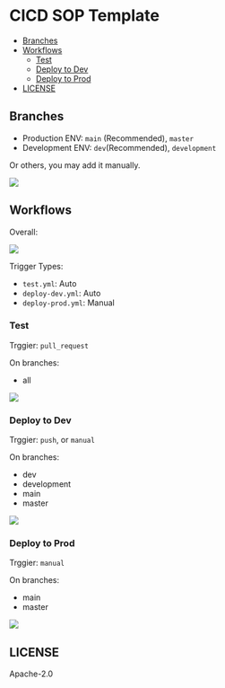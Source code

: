 # CICD SOP Template

<!-- START doctoc generated TOC please keep comment here to allow auto update -->
<!-- DON'T EDIT THIS SECTION, INSTEAD RE-RUN doctoc TO UPDATE -->

- [Branches](#branches)
- [Workflows](#workflows)
  - [Test](#test)
  - [Deploy to Dev](#deploy-to-dev)
  - [Deploy to Prod](#deploy-to-prod)
- [LICENSE](#license)

<!-- END doctoc generated TOC please keep comment here to allow auto update -->

## Branches

- Production ENV: `main` (Recommended), `master`
- Development ENV: `dev`(Recommended), `development`

Or others, you may add it manually.

[![](https://mermaid.ink/img/eyJjb2RlIjoic3RhdGVEaWFncmFtLXYyXG4gICAgWypdIC0tPiBjMTogQ29kaW5nIG9uIGJyYW5jaCBmZWF0L2ZpeC8uLi5cbiAgICBjMTogUHVzaCB0byBicmFuY2ggZmVhdC9maXgvLi4uXG4gICAgYzEgLS0-IHByX29uX2RldjogUHVsbCByZXF1ZXN0IHRvIGRldlxuICAgIHN0YXRlIHByX29uX2RldiB7XG4gICAgICAgIHQxOiBUZXN0XG4gICAgfVxuICAgIHByX29uX2RldiAtLT4gZGV2OiBTcXVhc2ggJiBNZXJnZVxuICAgIHN0YXRlIGRldiB7XG4gICAgICAgIGRpcmVjdGlvbiBMUlxuICAgICAgICBkMTogUHVibGlzaCBEY29rZXIgaW1hZ2VcbiAgICAgICAgZDI6IFRlc3RcbiAgICAgICAgZDM6IERlcG95IHRvIGRldlxuICAgICAgICBkMSAtLT4gZDJcbiAgICAgICAgZDIgLS0-IGQzXG4gICAgfVxuICAgIGRldiAtLT4gcHJfb25fbWFpbjogUHVsbCByZXF1ZXN0IHRvIG1haW5cbiAgICBzdGF0ZSBwcl9vbl9tYWluIHtcbiAgICAgICAgdDI6IFRlc3RcbiAgICB9XG4gICAgcHJfb25fbWFpbiAtLT4gcHJvZDogU3F1YXNoICYgTWVyZ2VcbiAgICBzdGF0ZSBwcm9kIHtcbiAgICAgICAgZGlyZWN0aW9uIExSXG4gICAgICAgIHAxOiBQdWJsaXNoIERjb2tlciBpbWFnZVxuICAgICAgICBwMjogVGVzdFxuICAgICAgICBwMzogRGVwb3kgdG8gcHJvZFxuICAgICAgICBwMSAtLT4gcDJcbiAgICAgICAgcDIgLS0-IHAzXG4gICAgfVxuICAgIHByb2QgLS0-IFsqXSIsIm1lcm1haWQiOnsidGhlbWUiOiJkZWZhdWx0In0sInVwZGF0ZUVkaXRvciI6ZmFsc2UsImF1dG9TeW5jIjp0cnVlLCJ1cGRhdGVEaWFncmFtIjpmYWxzZX0)](https://mermaid-js.github.io/mermaid-live-editor/edit##eyJjb2RlIjoic3RhdGVEaWFncmFtLXYyXG4gICAgWypdIC0tPiBjMTogQ29kaW5nIG9uIGJyYW5jaCBmZWF0L2ZpeC8uLi5cbiAgICBjMTogUHVzaCB0byBicmFuY2ggZmVhdC9maXgvLi4uXG4gICAgYzEgLS0-IHByX29uX2RldjogUHVsbCByZXF1ZXN0IHRvIGRldlxuICAgIHN0YXRlIHByX29uX2RldiB7XG4gICAgICAgIHQxOiBUZXN0XG4gICAgfVxuICAgIHByX29uX2RldiAtLT4gZGV2OiBTcXVhc2ggJiBNZXJnZVxuICAgIHN0YXRlIGRldiB7XG4gICAgICAgIGRpcmVjdGlvbiBMUlxuICAgICAgICBkMTogUHVibGlzaCBEY29rZXIgaW1hZ2VcbiAgICAgICAgZDI6IFRlc3RcbiAgICAgICAgZDM6IERlcG95IHRvIGRldlxuICAgICAgICBkMSAtLT4gZDJcbiAgICAgICAgZDIgLS0-IGQzXG4gICAgfVxuICAgIGRldiAtLT4gcHJfb25fbWFpbjogUHVsbCByZXF1ZXN0IHRvIG1haW5cbiAgICBzdGF0ZSBwcl9vbl9tYWluIHtcbiAgICAgICAgdDI6IFRlc3RcbiAgICB9XG4gICAgcHJfb25fbWFpbiAtLT4gcHJvZDogU3F1YXNoICYgTWVyZ2VcbiAgICBzdGF0ZSBwcm9kIHtcbiAgICAgICAgZGlyZWN0aW9uIExSXG4gICAgICAgIHAxOiBQdWJsaXNoIERjb2tlciBpbWFnZVxuICAgICAgICBwMjogVGVzdFxuICAgICAgICBwMzogRGVwb3kgdG8gcHJvZFxuICAgICAgICBwMSAtLT4gcDJcbiAgICAgICAgcDIgLS0-IHAzXG4gICAgfVxuICAgIHByb2QgLS0-IFtdIiwibWVybWFpZCI6IntcbiAgXCJ0aGVtZVwiOiBcImRlZmF1bHRcIlxufSIsInVwZGF0ZUVkaXRvciI6ZmFsc2UsImF1dG9TeW5jIjp0cnVlLCJ1cGRhdGVEaWFncmFtIjpmYWxzZX0)

## Workflows

Overall:

[![](https://mermaid.ink/img/eyJjb2RlIjoiZmxvd2NoYXJ0IFREXG4gICAgU3RhcnQoW1N0YXJ0XSlcbiAgICBFbmQoW0VuZF0pXG5cbiAgICBTdGFydCAtLT4gdDFbL1B1bGwgUmVxdWVzdC9dIC0tPiB8QXV0byBUcmlnZ2VyfHByXG4gICAgc3ViZ3JhcGggcHIgW1dvcmtmbG93IHRlc3RdXG4gICAgICAgIHQyW1Rlc3RdXG4gICAgZW5kXG4gICAgcHIgLS0-IEVuZFxuXG4gICAgU3RhcnQgLS0-IGQxWy9QdXNoIHRvIGJyYW5jaCBkZXYvZGV2ZWxvcG1lbnQvXSAtLT4gfEF1dG8gVHJpZ2dlcnxkZXBsb3ktZGV2XG4gICAgU3RhcnQgLS0-IHxNYW51YWwgVHJpZ2dlcnxkZXBsb3ktZGV2XG4gICAgc3ViZ3JhcGggZGVwbG95LWRldiBbV29ya2Zsb3cgZGVwbG95LWRldl1cbiAgICAgICAgZDJbUHVibGlzaCBEb2NrZXIgaW1hZ2VdIC0tPlxuICAgICAgICBkM1tUZXN0XSAtLT5cbiAgICAgICAgZDRbRGVwbG95IHRvIERldl1cbiAgICBlbmRcbiAgICBkZXBsb3ktZGV2IC0tPiBFbmRcblxuICAgU3RhcnQgLS0-IHxNYW51YWwgVHJpZ2dlcnxkZXBveS1wcm9kXG4gICAgc3ViZ3JhcGggZGVwb3ktcHJvZCBbV29ya2Zsb3cgZGVwb3ktcHJvZF1cbiAgICAgICAgcDJbUHVibGlzaCBEb2NrZXIgaW1hZ2VdIC0tPlxuICAgICAgICBwM1tUZXN0XSAtLT5cbiAgICAgICAgcDRbRGVwbG95IHRvIFByb2RdXG4gICAgZW5kXG4gICAgZGVwb3ktcHJvZCAtLT4gRW5kIiwibWVybWFpZCI6eyJ0aGVtZSI6ImRlZmF1bHQifSwidXBkYXRlRWRpdG9yIjpmYWxzZSwiYXV0b1N5bmMiOnRydWUsInVwZGF0ZURpYWdyYW0iOmZhbHNlfQ)](https://mermaid-js.github.io/mermaid-live-editor/edit##eyJjb2RlIjoiZmxvd2NoYXJ0IFREXG4gICAgU3RhcnQoW1N0YXJ0XSlcbiAgICBFbmQoW0VuZF0pXG5cblxuXG4gICAgU3RhcnQgLS0-IGQxWy9QdXNoIHRvIGJyYW5jaCBkZXYvZGV2ZWxvcG1lbnQvXSAtLT4gfEF1dG8gVHJpZ2dlcnxkZXBsb3ktZGV2XG4gICAgU3RhcnQgLS0-IHxNYW51YWwgVHJpZ2dlcnxkZXBsb3ktZGV2XG4gICAgc3ViZ3JhcGggZGVwbG95LWRldiBbV29ya2Zsb3cgZGVwbG95LWRldl1cbiAgICAgICAgZDJbUHVibGlzaCBEb2NrZXIgaW1hZ2VdIC0tPlxuICAgICAgICBkM1tUZXN0XSAtLT5cbiAgICAgICAgZDRbRGVwbG95IHRvIERldl1cbiAgICBlbmRcbiAgICBkZXBsb3ktZGV2IC0tPiBFbmRcblxuICAgU3RhcnQgLS0-IHxNYW51YWwgVHJpZ2dlcnxkZXBveS1wcm9kXG4gICAgc3ViZ3JhcGggZGVwb3ktcHJvZCBbV29ya2Zsb3cgZGVwb3ktcHJvZF1cbiAgICAgICAgcDJbUHVibGlzaCBEb2NrZXIgaW1hZ2VdIC0tPlxuICAgICAgICBwM1tUZXN0XSAtLT5cbiAgICAgICAgcDRbRGVwbG95IHRvIFByb2RdXG4gICAgZW5kXG4gICAgZGVwb3ktcHJvZCAtLT4gRW5kIiwibWVybWFpZCI6IntcbiAgXCJ0aGVtZVwiOiBcImRlZmF1bHRcIlxufSIsInVwZGF0ZUVkaXRvciI6ZmFsc2UsImF1dG9TeW5jIjp0cnVlLCJ1cGRhdGVEaWFncmFtIjpmYWxzZX0)

Trigger Types:

- `test.yml`: Auto
- `deploy-dev.yml`: Auto
- `deploy-prod.yml`: Manual

### Test

Trggier: `pull_request`

On branches:

- all

[![](https://mermaid.ink/img/eyJjb2RlIjoiZmxvd2NoYXJ0IFREXG4gICAgU3RhcnQoW1N0YXJ0XSlcbiAgICBFbmQoW0VuZF0pXG5cbiAgICBTdGFydCAtLT4gdDFbL1B1bGwgUmVxdWVzdC9dIC0tPiB8QXV0byBUcmlnZ2VyfHByXG4gICAgc3ViZ3JhcGggcHIgW1dvcmtmbG93IHRlc3RdXG4gICAgICAgIHQyW1Rlc3RdXG4gICAgZW5kXG4gICAgcHIgLS0-IEVuZCIsIm1lcm1haWQiOnsidGhlbWUiOiJkZWZhdWx0In0sInVwZGF0ZUVkaXRvciI6ZmFsc2UsImF1dG9TeW5jIjp0cnVlLCJ1cGRhdGVEaWFncmFtIjpmYWxzZX0)](https://mermaid-js.github.io/mermaid-live-editor/edit##eyJjb2RlIjoiZmxvd2NoYXJ0IFREXG4gICAgU3RhcnQoW1N0YXJ0XSlcbiAgICBFbmQoW0VuZF0pXG5cbiAgICBTdGFydCAtLT4gZDFbL1B1c2ggdG8gYnJhbmNoIGRldi9kZXZlbG9wbWVudC9dIC0tPiB8QXV0byBUcmlnZ2VyfGRlcGxveS1kZXZcbiAgICBTdGFydCAtLT4gfE1hbnVhbCBUcmlnZ2VyfGRlcGxveS1kZXZcbiAgICBzdWJncmFwaCBkZXBsb3ktZGV2IFtXb3JrZmxvdyBkZXBsb3ktZGV2XVxuICAgICAgICBkMltQdWJsaXNoIERvY2tlciBpbWFnZV0gLS0-XG4gICAgICAgIGQzW1Rlc3RdIC0tPlxuICAgICAgICBkNFtEZXBsb3kgdG8gRGV2XVxuICAgIGVuZFxuICAgIGRlcGxveS1kZXYgLS0-IEVuZCIsIm1lcm1haWQiOiJ7XG4gIFwidGhlbWVcIjogXCJkZWZhdWx0XCJcbn0iLCJ1cGRhdGVFZGl0b3IiOmZhbHNlLCJhdXRvU3luYyI6dHJ1ZSwidXBkYXRlRGlhZ3JhbSI6ZmFsc2V9)

### Deploy to Dev

Trggier: `push`, or `manual`

On branches:

- dev
- development
- main
- master

[![](https://mermaid.ink/img/eyJjb2RlIjoiZmxvd2NoYXJ0IFREXG4gICAgU3RhcnQoW1N0YXJ0XSlcbiAgICBFbmQoW0VuZF0pXG5cbiAgICBTdGFydCAtLT4gZDFbL1B1c2ggdG8gYnJhbmNoIGRldi9kZXZlbG9wbWVudC9dIC0tPiB8QXV0byBUcmlnZ2VyfGRlcGxveS1kZXZcbiAgICBTdGFydCAtLT4gfE1hbnVhbCBUcmlnZ2VyfGRlcGxveS1kZXZcbiAgICBzdWJncmFwaCBkZXBsb3ktZGV2IFtXb3JrZmxvdyBkZXBsb3ktZGV2XVxuICAgICAgICBkMltQdWJsaXNoIERvY2tlciBpbWFnZV0gLS0-XG4gICAgICAgIGQzW1Rlc3RdIC0tPlxuICAgICAgICBkNFtEZXBsb3kgdG8gRGV2XVxuICAgIGVuZFxuICAgIGRlcGxveS1kZXYgLS0-IEVuZCIsIm1lcm1haWQiOnsidGhlbWUiOiJkZWZhdWx0In0sInVwZGF0ZUVkaXRvciI6ZmFsc2UsImF1dG9TeW5jIjp0cnVlLCJ1cGRhdGVEaWFncmFtIjpmYWxzZX0)](https://mermaid-js.github.io/mermaid-live-editor/edit##eyJjb2RlIjoiZmxvd2NoYXJ0IFREXG4gICAgU3RhcnQoW1N0YXJ0XSlcbiAgICBFbmQoW0VuZF0pXG5cbiAgICBTdGFydCAtLT4gZDFbUHVzaCB0byBicmFuY2ggZGV2L2RldmVsb3BtZW50XSAtLT4gfEF1dG8gVHJpZ2dlcnxkZXBsb3ktZGV2XG4gICAgU3RhcnQgLS0-IHxNYW51YWwgVHJpZ2dlcnxkZXBsb3ktZGV2XG4gICAgc3ViZ3JhcGggZGVwbG95LWRldiBbV29ya2Zsb3cgZGVwbG95LWRldl1cbiAgICAgICAgZDJbUHVibGlzaCBEb2NrZXIgaW1hZ2VdIC0tPlxuICAgICAgICBkM1tUZXN0XSAtLT5cbiAgICAgICAgZDRbRGVwbG95IHRvIERldl1cbiAgICBlbmRcbiAgICBkZXBsb3ktZGV2IC0tPiBFbmRcbmBgYCIsIm1lcm1haWQiOiJ7XG4gIFwidGhlbWVcIjogXCJkZWZhdWx0XCJcbn0iLCJ1cGRhdGVFZGl0b3IiOmZhbHNlLCJhdXRvU3luYyI6dHJ1ZSwidXBkYXRlRGlhZ3JhbSI6ZmFsc2V9)

### Deploy to Prod

Trggier: `manual`

On branches:

- main
- master

[![](https://mermaid.ink/img/eyJjb2RlIjoiZmxvd2NoYXJ0IFREXG4gICAgU3RhcnQoW1N0YXJ0XSlcbiAgICBFbmQoW0VuZF0pXG5cbiAgIFN0YXJ0IC0tPiB8TWFudWFsIFRyaWdnZXJ8ZGVwb3ktcHJvZFxuICAgIHN1YmdyYXBoIGRlcG95LXByb2QgW1dvcmtmbG93IGRlcG95LXByb2RdXG4gICAgICAgIHAyW1B1Ymxpc2ggRG9ja2VyIGltYWdlXSAtLT5cbiAgICAgICAgcDNbVGVzdF0gLS0-XG4gICAgICAgIHA0W0RlcGxveSB0byBQcm9kXVxuICAgIGVuZFxuICAgIGRlcG95LXByb2QgLS0-IEVuZCIsIm1lcm1haWQiOnsidGhlbWUiOiJkZWZhdWx0In0sInVwZGF0ZUVkaXRvciI6ZmFsc2UsImF1dG9TeW5jIjp0cnVlLCJ1cGRhdGVEaWFncmFtIjpmYWxzZX0)](https://mermaid-js.github.io/mermaid-live-editor/edit##eyJjb2RlIjoiZmxvd2NoYXJ0IFREXG4gICAgU3RhcnQoW1N0YXJ0XSlcbiAgICBFbmQoW0VuZF0pXG5cbiAgIFN0YXJ0IC0tPiB8TWFudWFsIFRyaWdnZXJ8ZGVwb3ktcHJvXG4gICAgc3ViZ3JhcGggZGVwb3ktcHJvIFtXb3JrZmxvdyBkZXBveS1wcm9dXG4gICAgICAgIHAyW1B1Ymxpc2ggRG9ja2VyIGltYWdlXSAtLT5cbiAgICAgICAgcDNbVGVzdF0gLS0-XG4gICAgICAgIHA0W0RlcGxveSB0byBQcm9kXVxuICAgIGVuZFxuICAgIGRlcG95LXBybyAtLT4gRW5kIiwibWVybWFpZCI6IntcbiAgXCJ0aGVtZVwiOiBcImRlZmF1bHRcIlxufSIsInVwZGF0ZUVkaXRvciI6ZmFsc2UsImF1dG9TeW5jIjp0cnVlLCJ1cGRhdGVEaWFncmFtIjpmYWxzZX0)

## LICENSE

Apache-2.0
